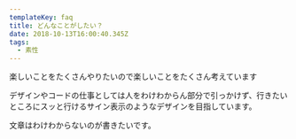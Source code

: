 ```yaml
---
templateKey: faq
title: どんなことがしたい？
date: 2018-10-13T16:00:40.345Z
tags:
  - 素性
---
```

楽しいことをたくさんやりたいので楽しいことをたくさん考えています

デザインやコードの仕事としては人をわけわからん部分で引っかけず、行きたいところにスッと行けるサイン表示のようなデザインを目指しています。

文章はわけわからないのが書きたいです。
